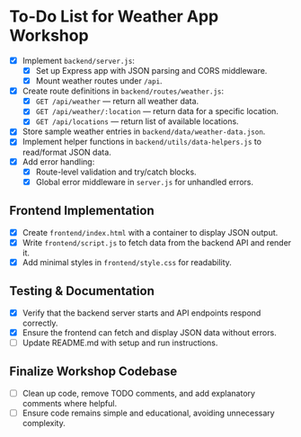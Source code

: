 # To-Do List for Weather App Workshop

- [x] Implement `backend/server.js`:
  - [x] Set up Express app with JSON parsing and CORS middleware.
  - [x] Mount weather routes under `/api`.
- [x] Create route definitions in `backend/routes/weather.js`:
  - [x] `GET /api/weather` — return all weather data.
  - [x] `GET /api/weather/:location` — return data for a specific location.
  - [x] `GET /api/locations` — return list of available locations.
- [x] Store sample weather entries in `backend/data/weather-data.json`.
- [x] Implement helper functions in `backend/utils/data-helpers.js` to read/format JSON data.
- [x] Add error handling:
  - [x] Route-level validation and try/catch blocks.
  - [x] Global error middleware in `server.js` for unhandled errors.

## Frontend Implementation

- [x] Create `frontend/index.html` with a container to display JSON output.
- [x] Write `frontend/script.js` to fetch data from the backend API and render it.
- [x] Add minimal styles in `frontend/style.css` for readability.

## Testing & Documentation

- [x] Verify that the backend server starts and API endpoints respond correctly.
- [x] Ensure the frontend can fetch and display JSON data without errors.
- [ ] Update README.md with setup and run instructions.

## Finalize Workshop Codebase

- [ ] Clean up code, remove TODO comments, and add explanatory comments where helpful.
- [ ] Ensure code remains simple and educational, avoiding unnecessary complexity.
